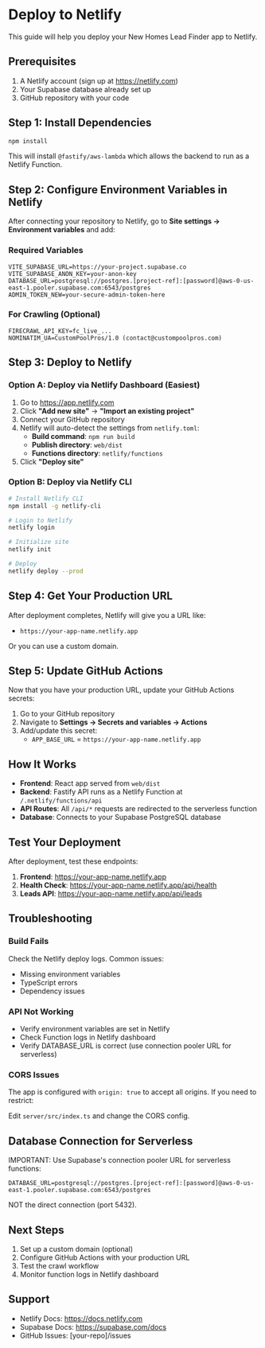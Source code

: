 # Deploy to Netlify

This guide will help you deploy your New Homes Lead Finder app to Netlify.

## Prerequisites

1. A Netlify account (sign up at https://netlify.com)
2. Your Supabase database already set up
3. GitHub repository with your code

## Step 1: Install Dependencies

```bash
npm install
```

This will install `@fastify/aws-lambda` which allows the backend to run as a Netlify Function.

## Step 2: Configure Environment Variables in Netlify

After connecting your repository to Netlify, go to **Site settings → Environment variables** and add:

### Required Variables

```
VITE_SUPABASE_URL=https://your-project.supabase.co
VITE_SUPABASE_ANON_KEY=your-anon-key
DATABASE_URL=postgresql://postgres.[project-ref]:[password]@aws-0-us-east-1.pooler.supabase.com:6543/postgres
ADMIN_TOKEN_NEW=your-secure-admin-token-here
```

### For Crawling (Optional)

```
FIRECRAWL_API_KEY=fc_live_...
NOMINATIM_UA=CustomPoolPros/1.0 (contact@custompoolpros.com)
```

## Step 3: Deploy to Netlify

### Option A: Deploy via Netlify Dashboard (Easiest)

1. Go to https://app.netlify.com
2. Click **"Add new site"** → **"Import an existing project"**
3. Connect your GitHub repository
4. Netlify will auto-detect the settings from `netlify.toml`:
   - **Build command**: `npm run build`
   - **Publish directory**: `web/dist`
   - **Functions directory**: `netlify/functions`
5. Click **"Deploy site"**

### Option B: Deploy via Netlify CLI

```bash
# Install Netlify CLI
npm install -g netlify-cli

# Login to Netlify
netlify login

# Initialize site
netlify init

# Deploy
netlify deploy --prod
```

## Step 4: Get Your Production URL

After deployment completes, Netlify will give you a URL like:
- `https://your-app-name.netlify.app`

Or you can use a custom domain.

## Step 5: Update GitHub Actions

Now that you have your production URL, update your GitHub Actions secrets:

1. Go to your GitHub repository
2. Navigate to **Settings → Secrets and variables → Actions**
3. Add/update this secret:
   - `APP_BASE_URL` = `https://your-app-name.netlify.app`

## How It Works

- **Frontend**: React app served from `web/dist`
- **Backend**: Fastify API runs as a Netlify Function at `/.netlify/functions/api`
- **API Routes**: All `/api/*` requests are redirected to the serverless function
- **Database**: Connects to your Supabase PostgreSQL database

## Test Your Deployment

After deployment, test these endpoints:

1. **Frontend**: https://your-app-name.netlify.app
2. **Health Check**: https://your-app-name.netlify.app/api/health
3. **Leads API**: https://your-app-name.netlify.app/api/leads

## Troubleshooting

### Build Fails

Check the Netlify deploy logs. Common issues:
- Missing environment variables
- TypeScript errors
- Dependency issues

### API Not Working

- Verify environment variables are set in Netlify
- Check Function logs in Netlify dashboard
- Verify DATABASE_URL is correct (use connection pooler URL for serverless)

### CORS Issues

The app is configured with `origin: true` to accept all origins. If you need to restrict:

Edit `server/src/index.ts` and change the CORS config.

## Database Connection for Serverless

IMPORTANT: Use Supabase's connection pooler URL for serverless functions:

```
DATABASE_URL=postgresql://postgres.[project-ref]:[password]@aws-0-us-east-1.pooler.supabase.com:6543/postgres
```

NOT the direct connection (port 5432).

## Next Steps

1. Set up a custom domain (optional)
2. Configure GitHub Actions with your production URL
3. Test the crawl workflow
4. Monitor function logs in Netlify dashboard

## Support

- Netlify Docs: https://docs.netlify.com
- Supabase Docs: https://supabase.com/docs
- GitHub Issues: [your-repo]/issues
